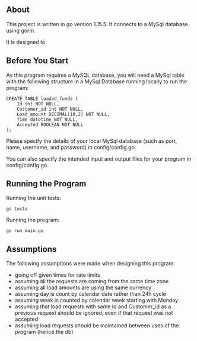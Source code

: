 
## About

This project is written in go version 1.15.5. It connects to a MySql database using gorm.

It is designed to

## Before You Start

As this program requires a MySQL database, you will need a MySql table with the following structure in a MySql Database running locally to run the program:

```
CREATE TABLE loaded_funds (
    Id int NOT NULL,
    Customer_id int NOT NULL,
    Load_amount DECIMAL(10,2) NOT NULL,
    Time datetime NOT NULL,
    Accepted BOOLEAN NOT NULL
);
```

Please specify the details of your local MySql database (such as port, name, username, and password) in config/config.go.

You can also specify the intended input and output files for your program in config/config.go.

## Running the Program

Running the unit tests:
```
go tests
```

Running the program:
```
go run main.go
```

## Assumptions

The following assumptions were made when designing this program:
- going off given times for rate limits
- assuming all the requests are coming from the same time zone
- assuming all load amounts are using the same currency
- assuming day is count by calendar date rather than 24h cycle
- assuming week is counted by calendar week starting with Monday
- assuming that load requests with same Id and Customer_id as a previous request should be ignored, even if that request was not accepted
- assuming load requests should be maintained between uses of the program (hence the db)
